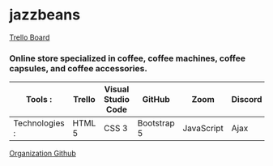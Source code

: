 # jazzbeans

[Trello Board](https://trello.com/b/PJWRIjXH/e-comerce-php)

### Online store specialized in coffee, coffee machines, coffee capsules, and coffee accessories.

| Tools :        | Trello | Visual Studio Code | GitHub      | Zoom       | Discord |     |                |
| -------------- | ------ | ------------------ | ----------- | ---------- | ------- | --- | -------------- |
| Technologies : | HTML 5 | CSS 3              | Bootstrap 5 | JavaScript | Ajax    | PHP | MySQL Database |

[Organization Github](https://github.com/jazzbeans/jazzbeans)
